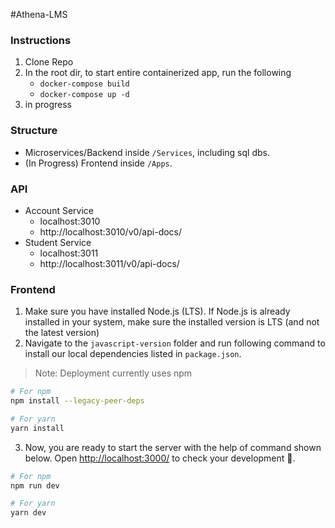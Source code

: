 #Athena-LMS


### Instructions
1. Clone Repo
2. In the root dir, to start entire containerized app, run the following
    - `docker-compose build`
    - `docker-compose up -d`
4. in progress

### Structure
- Microservices/Backend inside `/Services`, including sql dbs.
- (In Progress) Frontend inside `/Apps`.

### API
- Account Service
  - localhost:3010
  - http://localhost:3010/v0/api-docs/
- Student Service
  - localhost:3011
  - http://localhost:3011/v0/api-docs/



### Frontend 

1. Make sure you have installed Node.js (LTS). If Node.js is already installed in your system, make sure the installed version is LTS (and not the latest version)
2. Navigate to the `javascript-version` folder and run following command to install our local dependencies listed in `package.json`.

> Note: Deployment currently uses npm

```bash
# For npm
npm install --legacy-peer-deps

# For yarn
yarn install
```

3. Now, you are ready to start the server with the help of command shown below. Open [http://localhost:3000/](http://localhost:3000/) to check your development 🚀.

```bash
# For npm
npm run dev

# For yarn
yarn dev
```
